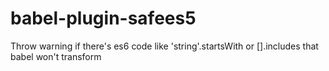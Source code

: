 # babel-plugin-safees5
Throw warning if there's es6 code like 'string'.startsWith or [].includes that babel won't transform
